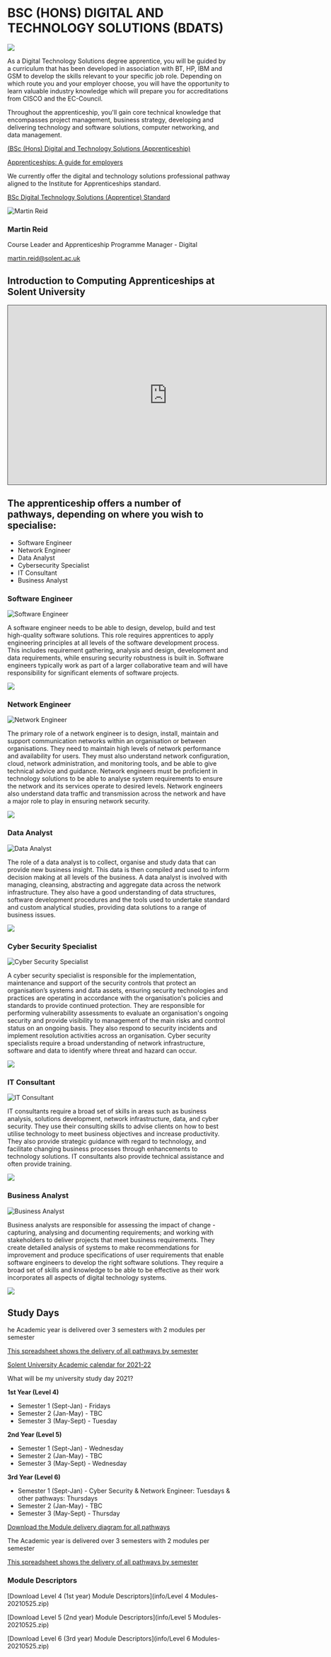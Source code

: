 # BSC (HONS) DIGITAL AND TECHNOLOGY SOLUTIONS (BDATS)
![](images/cisco-labs-banner.jpg)

As a Digital Technology Solutions degree apprentice, you will be guided by a curriculum that has been developed in association with BT, HP, IBM and GSM to develop the skills relevant to your specific job role. Depending on which route you and your employer choose, you will have the opportunity to learn valuable industry knowledge which will prepare you for accreditations from CISCO and the EC-Council.

Throughout the apprenticeship, you'll gain core technical knowledge that encompasses project management, business strategy, developing and delivering technology and software solutions, computer networking, and data management.


[(BSc (Hons) Digital and Technology Solutions (Apprenticeship)](https://www.solent.ac.uk/courses/apprenticeship/digital-technology-solutions-bsc)

[Apprenticeships: A guide for employers](https://www.solent.ac.uk/courses/info/higher-degree-apprenticeships/apprenticeships-guide-employers)

We currently offer the digital and technology solutions professional pathway aligned to the Institute for Apprenticeships standard.

[BSc Digital Technology Solutions (Apprentice) Standard](https://www.instituteforapprenticeships.org/apprenticeship-standards/digital-and-technology-solutions-professional-integrated-degree/)




![Martin Reid](images/martin-reid-1.jpg)

### Martin Reid

Course Leader and Apprenticeship Programme Manager - Digital

martin.reid@solent.ac.uk 

## Introduction to Computing  Apprenticeships at Solent University

<iframe src="https://solent.cloud.panopto.eu/Panopto/Pages/Embed.aspx?id=a7159d29-1e9e-459d-a695-ac3b01722c27&autoplay=false&offerviewer=true&showtitle=true&showbrand=false&start=0&interactivity=all" height="405" width="720" style="border: 1px solid #464646;" allowfullscreen allow="autoplay"></iframe>

## The apprenticeship offers a number of pathways, depending on where you wish to specialise:


* Software Engineer
* Network Engineer 
* Data Analyst 
* Cybersecurity Specialist
* IT Consultant
* Business Analyst

### Software Engineer

![Software Engineer](images/trello_course_structure_images_2020_0010_se.png)

A software engineer needs to be able to design, develop, build and test high-quality software solutions. This role requires apprentices to apply engineering principles at all levels of the software development process. This includes requirement gathering, analysis and design, development and data requirements, while ensuring security robustness is built in. Software engineers typically work as part of a larger collaborative team and will have responsibility for significant elements of software projects.

![](info/DATS_SOFT_ENG.png)

### Network Engineer

![Network Engineer](images/trello_course_structure_images_2020_0009_network.png)


The primary role of a network engineer is to design, install, maintain and support communication networks within an organisation or between organisations. They need to maintain high levels of network performance and availability for users. They must also understand network configuration, cloud, network administration, and monitoring tools, and be able to give technical advice and guidance. Network engineers must be proficient in technology solutions to be able to analyse system requirements to ensure the network and its services operate to desired levels. Network engineers also understand data traffic and transmission across the network and have a major role to play in ensuring network security.

![](info/DATS_NET_ENG-1.png)

### Data Analyst

![Data Analyst](images/trello_course_structure_images_2020_0002_nesa-by-makers-IgUR1iX0mqM-unsplash.png)

The role of a data analyst is to collect, organise and study data that can provide new business insight. This data is then compiled and used to inform decision making at all levels of the business. A data analyst is involved with managing, cleansing, abstracting and aggregate data across the network infrastructure. They also have a good understanding of data structures, software development procedures and the tools used to undertake standard and custom analytical studies, providing data solutions to a range of business issues.

![](info/DATS_DATA_AN.png)


### Cyber Security Specialist

![Cyber Security Specialist](images/trello_course_structure_images_2020_0011_cyber.png)

A cyber security specialist is responsible for the implementation, maintenance and support of the security controls that protect an organisation’s systems and data assets, ensuring security technologies and practices are operating in accordance with the organisation's policies and standards to provide continued protection. They are responsible for performing vulnerability assessments to evaluate an organisation's ongoing security and provide visibility to management of the main risks and control status on an ongoing basis. They also respond to security incidents and implement resolution activities across an organisation. Cyber security specialists require a broad understanding of network infrastructure, software and data to identify where threat and hazard can occur.

![](info/DATS_CYBER.png)

### IT Consultant

![IT Consultant](images/christin-hume-mfB1B1s4sMc-unsplash.jpg)

IT consultants require a broad set of skills in areas such as business analysis, solutions development, network infrastructure, data, and cyber security. They use their consulting skills to advise clients on how to best utilise technology to meet business objectives and increase productivity. They also provide strategic guidance with regard to technology, and facilitate changing business processes through enhancements to technology solutions. IT consultants also provide technical assistance and often provide training.

![](info/DATS_IT.png)

### Business Analyst

![Business Analyst](images/pc1.jpg)

Business analysts are responsible for assessing the impact of change - capturing, analysing and documenting requirements; and working with stakeholders to deliver projects that meet business requirements. They create detailed analysis of systems to make recommendations for improvement and produce specifications of user requirements that enable software engineers to develop the right software solutions. They require a broad set of skills and knowledge to be able to be effective as their work incorporates all aspects of digital technology systems.

![](info/DATS_BUS_AN.png)

## Study Days

he Academic year is delivered over 3 semesters with 2 modules per semester 

[This spreadsheet shows the delivery of all pathways by semester](https://ssu-my.sharepoint.com/:x:/g/personal/martin_reid_solent_ac_uk/Eedlc3BnwzVDqgEjm50ngqcB_enMAwsiFWet4LEmFrgPgw?e=fb0J7L)

[Solent University Academic calendar for 2021-22](info/academic-calendar-2021-22.pdf)

What will be my university study day 2021?

**1st Year (Level 4)**

* Semester 1 (Sept-Jan) - Fridays
* Semester 2 (Jan-May) - TBC
* Semester 3 (May-Sept) - Tuesday

**2nd Year (Level 5)**

* Semester 1 (Sept-Jan) - Wednesday
* Semester 2 (Jan-May) - TBC
* Semester 3 (May-Sept) - Wednesday

**3rd Year (Level 6)**

* Semester 1 (Sept-Jan) - Cyber Security & Network Engineer: Tuesdays & other pathways: Thursdays
* Semester 2 (Jan-May) - TBC
* Semester 3 (May-Sept) - Thursday



[Download the Module delivery diagram for all pathways](info/DATS_MAP_SEPT_JAN_START_v10-5-2021.pdf)

The Academic year is delivered over 3 semesters with 2 modules per semester 

[This spreadsheet shows the delivery of all pathways by semester](https://ssu-my.sharepoint.com/:x:/g/personal/martin_reid_solent_ac_uk/Eedlc3BnwzVDqgEjm50ngqcB_enMAwsiFWet4LEmFrgPgw?e=fb0J7L)

### Module Descriptors
[Download Level 4 (1st year) Module Descriptors](info/Level 4 Modules-20210525.zip)

[Download Level 5 (2nd year) Module Descriptors](info/Level 5 Modules-20210525.zip)

[Download Level 6 (3rd year) Module Descriptors](info/Level 6 Modules-20210525.zip)
